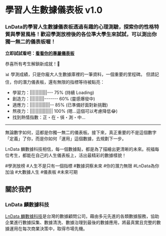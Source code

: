 # 學習人生數據儀表板 v1.0
### LnData的學習人生數據儀表板透過有趣的心理測驗，探索你的性格特質與學習風格！歡迎學測放榜後的各位準大學生來試試，可以測出你獨一無二的儀表板喔！

**立即試試看吧：[看看你的專屬儀表板](https://lndatatech.github.io/life-dashboard)**

恭喜所有考生解鎖新成就！🥳

📊 學測成績，只是你龐大人生數據庫裡的一筆資料，一個重要的里程碑。
但請記住，你的潛力儀表板，還有無限的指標等待被點亮：

- 學習力：||||||||||||--- 75% (持續 Loading)
- 創造力：||||||||||------- 60% (靈感爆發中)
- 適應力：||||||||||||||-- 85% (已準備好面對新挑戰)
- 熬夜力：|||||||||||||||| 100% (嗯…這個可以考慮降低😂)
- 找到熱情指數：正・在・偵・測・中…
---
無論數字如何，這都是你獨一無二的儀表板。接下來，真正重要的不是這個數字「定義」了你，而是你如何「運用」這個數據，去規劃下一步。

LnData 麟數據科技相信，每一個數據點，都是為了描繪出更清晰的未來。祝福每位考生，都能在自己的人生儀表板上，活出最精彩的數據樣貌！

#學測放榜 #人生不是只有一個指標 #數據洞察未來 #你的潛力無限 #LnData為你加油 #大數據人生 #儀表板 #未來可期

## 關於我們
### LnData 麟數據科技
[LnData 麟數據科技](https://www.lndata.com/)是台灣的數據顧問公司，藉由多元先進的各類數據服務，協助企業進行數據採集、數據清洗、數據治理到最後的數據應用，將最真實且完整的數據運用在每次商業決策中，取得市場先機。


